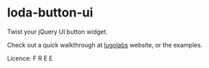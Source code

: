 loda-button-ui
=============================

Twist your jQuery UI button widget.

Check out a quick walkthrough at [lugolabs](http://wwww.lugolabs.com/blog/2013/07/25/loda-button-ui) website, or the examples.


Licence: F R E E